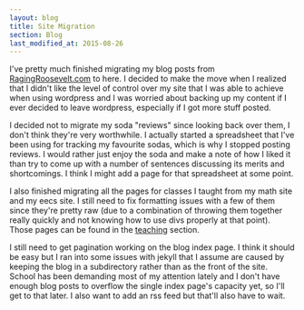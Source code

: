 ```yaml
---
layout: blog
title: Site Migration
section: Blog
last_modified_at: 2015-08-26
---
```


I've pretty much finished migrating my blog posts from [RagingRoosevelt.com](http://ragingroosevelt.com) 
to here.  I decided to make the move when I realized that I didn't like the level of control over my 
site that I was able to achieve when using wordpress and I was worried about backing up my content 
if I ever decided to leave wordpress, especially if I got more stuff posted.  

I decided not to migrate my soda "reviews" since looking back over them, I don't think they're very 
worthwhile.  I actually started a spreadsheet that I've been using for tracking my favourite sodas, 
which is why I stopped posting reviews.  I would rather just enjoy the soda and make a note of how I 
liked it than try to come up with a number of sentences discussing its merits and shortcomings.  I 
think I might add a page for that spreadsheet at some point.

I also finished migrating all the pages for classes I taught from my math site and my eecs site.  I 
still need to fix formatting issues with a few of them since they're pretty raw (due to a 
combination of throwing them together really quickly and not knowing how to use divs properly at 
that point).  Those pages can be found in the [teaching](/teaching/) section.

I still need to get pagination working on the blog index page.  I think it should be easy but I ran 
into some issues with jekyll that I assume are caused by keeping the blog in a subdirectory rather 
than as the front of the site.  School has been demanding most of my attention lately and I don't 
have enough blog posts to overflow the single index page's capacity yet, so I'll get to that later. 
I also want to add an rss feed but that'll also have to wait.